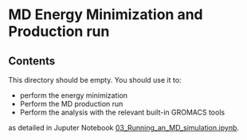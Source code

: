 # MD Energy Minimization and Production run

## Contents

This directory should be empty. You should use it to:

* perform the energy minimization 
* Perform the MD production run
* Perform the analysis with the relevant built-in GROMACS tools

as detailed in Juputer Notebook [03_Running_an_MD_simulation.ipynb](https://github.com/bigginlab/OxCompBio/tree/master/tutorials/MD/03_Running_an_MD_simulation.ipynb).
